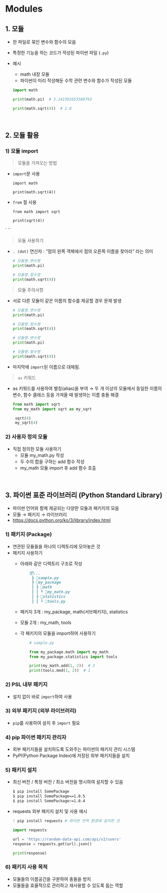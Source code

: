 # Modules

## 1. 모듈

- 한 파일로 묶인 변수와 함수의 모음
- 특정한 기능을 하는 코드가 작성된 파이썬 파일 (`.py`)
- 예시
    - math 내장 모듈
    - 파이썬이 미리 작성해둔 수학 관련 변수와 함수가 작성된 모듈
    
    ```python
    import math
    
    print(math.pi)  # 3.141592653589793
    
    print(math.sqrt(4))  # 2.0
    ```

<br>

## 2. 모듈 활용

### 1) 모듈 import

> 모듈을 가져오는 방법

- `import`문 사용

    ```
    import math
    
    print(math.sqrt(4))
    ```

- `from` 절 사용

    ```
    from math import sqrt

    print(sqrt(4))
`    ``

> 모듈 사용하기

- `. (dot)` 연산자
: “점의 왼쪽 객체에서 점의 오른쪽 이름을 찾아라” 라는 의미

    ```python
    # 모듈명.변수명
    print(math.pi)

    # 모듈명.함수명
    print(math.sqrt(4))
    ```

> 모듈 주의사항
 
- 서로 다른 모듈이 같은 이름의 함수를 제공할 경우 문제 발생

    ```python
    # 모듈명.변수명
    print(math.pi)

    # 모듈명.함수명
    print(math.sqrt(4))
    ```

    ```python
    # 모듈명.변수명
    print(math.pi)

    # 모듈명.함수명
    print(math.sqrt(4))
    ```

- 마지막에 `import`된 이름으로 대체됨.

> `as` 키워드
 
- as 키워드를 사용하여 별칭(alias)을 부여
→ 두 개 이상의 모듈에서 동일한 이름의 변수, 함수 클래스 등을 가져올 때 발생하는 이름 충돌 해결

    ```python
    from math import sqrt
    from my_math import sqrt as my_sqrt
  
     sqrt(4)
     my_sqrt(4)
    ```

### 2) 사용자 정의 모듈

- 직접 정의한 모듈 사용하기
    - 모듈 my_math.py 작성
    - 두 수의 합을 구하는 add 함수 작성
    - my_math 모듈 import 후 add 함수 호출


<br>

## 3. 파이썬 표준 라이브러리 (Python Standard Library)

- 파이썬 언어와 함께 제공되는 다양한 모듈과 패키지의 모음
- 모듈 → 패키지 → 라이브러리
- https://docs.python.org/ko/3/library/index.html

### 1) 패키지 (Package)

- 연관된 모듈들을 하나의 디렉토리에 모아놓은 것
- 패키지 사용하기
    - 아래와 같은 디렉토리 구조로 작성
        
        ```markdown
            📦...
             ┣ 📜sample.py
             ┣ 📂my_package
             ┃ ┣ 📂math
             ┃ ┃ ┗ 📜my_math.py
             ┃ ┣ 📂statistics
             ┃ ┃ ┗ 📜tools.py
        ```
        
    - 패키지 3개 : my_package, math(서브패키지), statistics
    - 모듈 2개 : my_math, tools        
    - 각 패키지의 모듈을 import하여 사용하기
        
        ```python
            # sample.py
        
            from my_package.math import my_math
            from my_package.statistics import tools
        
            print(my_math.add(1, 2))  # 3
            print(tools.mod(1, 2))  # 1
        ```
        

### 2) PSL 내부 패키지

- 설치 없이 바로 `import`하여 사용

### 3) 외부 패키지 (외부 라이브러리)

- `pip`를 사용하여 설치 후 `import` 필요

### 4) pip 파이썬 패키지 관리자

- 외부 패키지들을 설치하도록 도와주는 파이썬의 패키지 관리 시스템
- PyPI(Python Package Index)에 저장된 외부 패키지들을 설치

### 5) 패키지 설치

- 최신 버전 / 특정 버전 / 최소 버전을 명시하여 설치할 수 있음
    
    ```bash
    $ pip install SomePackage
    $ pip install SomePackage==1.0.5
    $ pip install SomePackage>=1.0.4
    ```
    
- requests 외부 패키지 설치 및 사용 예시
    
    ```python
    ! pip install requests # 파이썬 전역 환경에 설치한 것
    
    import requests
    
    url = 'https://random-data-api.com/api/v2/users'
    response = requests.get(url).json()
    
    print(response)
    ```
    

### 6) 패키지 사용 목적

- 모듈들의 이름공간을 구분하여 충돌을 방지
- 모듈들을 효율적으로 관리하고 재사용할 수 있도록 돕는 역할
